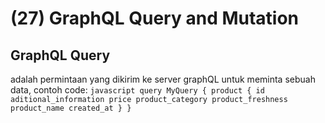 # (27) GraphQL Query and Mutation #
## GraphQL Query ##
adalah permintaan yang dikirim ke server graphQL untuk meminta sebuah data, contoh code:
`javascript
query MyQuery {
    product {
      id
      aditional_information
      price
      product_category
      product_freshness
      product_name
      created_at
    }
  }
`
